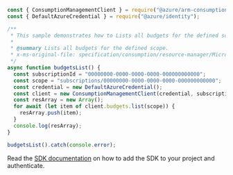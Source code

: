 ```javascript
const { ConsumptionManagementClient } = require("@azure/arm-consumption");
const { DefaultAzureCredential } = require("@azure/identity");

/**
 * This sample demonstrates how to Lists all budgets for the defined scope.
 *
 * @summary Lists all budgets for the defined scope.
 * x-ms-original-file: specification/consumption/resource-manager/Microsoft.Consumption/stable/2021-10-01/examples/BudgetsList.json
 */
async function budgetsList() {
  const subscriptionId = "00000000-0000-0000-0000-000000000000";
  const scope = "subscriptions/00000000-0000-0000-0000-000000000000";
  const credential = new DefaultAzureCredential();
  const client = new ConsumptionManagementClient(credential, subscriptionId);
  const resArray = new Array();
  for await (let item of client.budgets.list(scope)) {
    resArray.push(item);
  }
  console.log(resArray);
}

budgetsList().catch(console.error);
```

Read the [SDK documentation](https://github.com/Azure/azure-sdk-for-js/blob/%40azure%2Farm-consumption_9.0.1/sdk/consumption/arm-consumption/README.md) on how to add the SDK to your project and authenticate.

